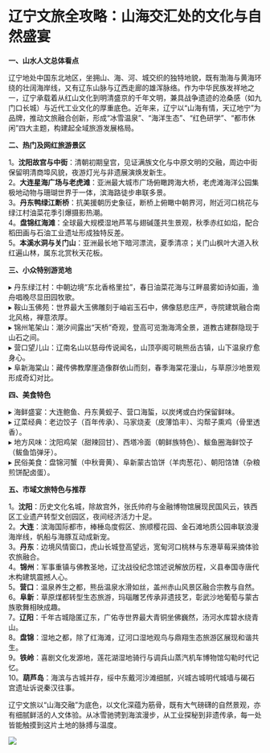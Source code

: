 # 辽宁文旅全攻略：山海交汇处的文化与自然盛宴  

**一、山水人文总体看点**  

辽宁地处中国东北地区，坐拥山、海、河、城交织的独特地貌，既有渤海与黄海环绕的壮阔海岸线，又有辽东山脉与辽西走廊的雄浑脉络。作为中华民族发祥地之一，辽宁承载着从红山文化到明清盛京的千年文明，兼具战争遗迹的沧桑感（如九门口长城）与近代工业文化的厚重底色。近年来，辽宁以“山海有情，天辽地宁”为品牌，推动文旅融合创新，形成“冰雪温泉”、“海洋生态”、“红色研学”、“都市休闲”四大主题，构建起全域旅游发展格局。  

**二、热门及网红旅游景区**  

1。**沈阳故宫与中街**：清朝初期皇宫，见证满族文化与中原文明的交融，周边中街保留明清商埠风貌，夜游灯光与非遗展演焕发新生。  
2。**大连星海广场与老虎滩**：亚洲最大城市广场俯瞰跨海大桥，老虎滩海洋公园集极地动物与珊瑚世界于一体，滨海路徒步串联多景。  
3。**丹东鸭绿江断桥**：抗美援朝历史象征，断桥上俯瞰中朝界河，附近河口桃花与绿江村油菜花季引爆摄影热潮。  
4。**盘锦红海滩**：全球最大规模湿地芦苇与翅碱蓬共生景观，秋季赤红如焰，配合稻田画与石油工业遗址形成独特反差。  
5。**本溪水洞与关门山**：亚洲最长地下暗河漂流，夏季清凉；关门山枫叶大道入秋红遍山林，属东北赏秋天花板。  

**三、小众特别游览地**  

▸ 丹东绿江村：中朝边境“东北香格里拉”，春日油菜花海与江畔晨雾如诗如画，渔舟唱晚尽显田园牧歌。  
▸ 鞍山玉佛苑：世界最大玉佛雕刻于岫岩玉石中，佛像慈悲庄严，寺院建筑融合南北风格，禅意浓厚。  
▸ 锦州笔架山：潮汐间露出“天桥”奇观，登高可览渤海湾全景，道教古建群隐现于山石之间。  
▸ 营口望儿山：辽南名山以慈母传说闻名，山顶亭阁可眺熊岳古镇，山下温泉疗愈身心。  
▸ 阜新海棠山：藏传佛教摩崖造像群依山而刻，春季海棠花漫山，与草原沙地景观形成奇幻对比。  

**四、美食特色**  

▸ 海鲜盛宴：大连鲍鱼、丹东黄蚬子、营口海蜇，以炭烤或白灼保留鲜味。  
▸ 辽菜经典：老边饺子（百年传承）、马家烧麦（皮薄馅丰）、沟帮子熏鸡（骨里透香）。  
▸ 地方风味：沈阳鸡架（甜辣回甘）、西塔冷面（朝鲜族特色）、鮁鱼圈海鲜饺子（鲅鱼馅弹牙）。  
▸ 民俗美食：盘锦河蟹（中秋膏黄）、阜新蒙古馅饼（羊肉葱花）、朝阳饹馇（杂粮煎饼配卤蛋）。  

**五、市域文旅特色与推荐**  

1。**沈阳**：历史文化名城，除故宫外，张氏帅府与金融博物馆展现民国风云，铁西区工业遗产转型文创园区，夜间经济活力十足。  
2。**大连**：滨海国际都市，棒棰岛度假区、旅顺樱花园、金石滩地质公园串联浪漫海岸线，帆船与海豚互动成新宠。  
3。**丹东**：边境风情窗口，虎山长城登高望远，宽甸河口桃林与东港草莓采摘体验农旅融合。  
4。**锦州**：军事重镇与佛教圣地，辽沈战役纪念馆述说解放历程，义县奉国寺唐代木构建筑震撼人心。  
5。**营口**：温泉养生之都，熊岳温泉水滑如丝，盖州赤山风景区融合宗教与自然。  
6。**阜新**：草原煤都转型生态旅游，玛瑙雕艺传承非遗技艺，彰武沙地葡萄与蒙古族歌舞相映成趣。  
7。**辽阳**：千年古城隐匿辽东，广佑寺世界最大青铜坐佛巍然，汤河水库碧水绕青山。  
8。**盘锦**：湿地之都，除了红海滩，辽河口湿地观鸟与鼎翔生态旅游区展现和谐共生。  
9。**铁岭**：喜剧文化发源地，莲花湖湿地骑行与调兵山蒸汽机车博物馆勾勒时代记忆。  
10。**葫芦岛**：海滨与古城并存，绥中东戴河沙滩细腻，兴城古城明代城墙与碣石宫遗址诉说秦汉往事。  

辽宁文旅以“山海交融”为底色，以文化深蕴为筋骨，既有大气磅礴的自然景观，亦有细腻鲜活的人文体验。从冰雪驰骋到海滨漫步，从工业探秘到非遗传承，每一处皆能触摸到这片土地的脉搏与温度。  

![](https://s1.imagehub.cc/images/2025/06/25/5cb0cf1c193be7d37e42ba315addde9a.jpg)  
